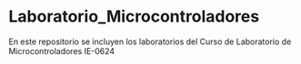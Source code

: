 # Laboratorio_Microcontroladores
En este repositorio se incluyen los laboratorios del Curso de Laboratorio de Microcontroladores IE-0624
